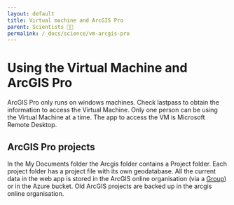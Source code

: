 ```yaml
---
layout: default
title: Virtual machine and ArcGIS Pro 
parent: Scientists 🧑‍🔬
permalink: /_docs/science/vm-arcgis-pro
---
```


# Using the Virtual Machine and ArcGIS Pro
ArcGIS Pro only runs on windows machines. Check lastpass to obtain the information to access the Virtual Machine. Only one person can be using the Virtual Machine at a time. The app to access the VM is Microsoft Remote Desktop.

## ArcGIS Pro projects
In the My Documents folder the Arcgis folder contains a Project folder. Each project folder has a project file with its own geodatabase. All the current data in the web app is stored in the ArcGIS online organisation (via a [Group](https://eowilson.maps.arcgis.com/home/group.html?id=b98dc0b82b4346e7b2486cbc5bd7e106#overview)) or in the Azure bucket. Old ArcGIS projects are backed up in the arcgis online organisation. 